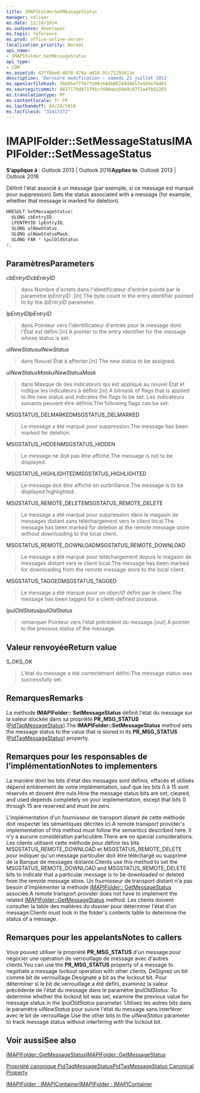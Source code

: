 ```yaml
---
title: IMAPIFolderSetMessageStatus
manager: soliver
ms.date: 11/16/2014
ms.audience: Developer
ms.topic: reference
ms.prod: office-online-server
localization_priority: Normal
api_name:
- IMAPIFolder.SetMessageStatus
api_type:
- COM
ms.assetid: 42ffbbe0-d678-474a-a016-91c71255613e
description: 'Derniére modification : samedi 23 juillet 2011'
ms.openlocfilehash: fbb05efff67fa90c68db86249d4657e489e7bd63
ms.sourcegitcommit: 8657170d071f9bcf680aba50b9c07f2a4fb82283
ms.translationtype: MT
ms.contentlocale: fr-FR
ms.lasthandoff: 04/28/2019
ms.locfileid: "33417272"
---
```

# <a name="imapifoldersetmessagestatus"></a><span data-ttu-id="3422f-103">IMAPIFolder::SetMessageStatus</span><span class="sxs-lookup"><span data-stu-id="3422f-103">IMAPIFolder::SetMessageStatus</span></span>

  
  
<span data-ttu-id="3422f-104">**S’applique à** : Outlook 2013 | Outlook 2016</span><span class="sxs-lookup"><span data-stu-id="3422f-104">**Applies to**: Outlook 2013 | Outlook 2016</span></span> 
  
<span data-ttu-id="3422f-105">Définit l'état associé à un message (par exemple, si ce message est marqué pour suppression).</span><span class="sxs-lookup"><span data-stu-id="3422f-105">Sets the status associated with a message (for example, whether that message is marked for deletion).</span></span>
  
```cpp
HRESULT SetMessageStatus(
  ULONG cbEntryID,
  LPENTRYID lpEntryID,
  ULONG ulNewStatus,
  ULONG ulNewStatusMask,
  ULONG FAR * lpulOldStatus
);
```

## <a name="parameters"></a><span data-ttu-id="3422f-106">Paramètres</span><span class="sxs-lookup"><span data-stu-id="3422f-106">Parameters</span></span>

 <span data-ttu-id="3422f-107">_cbEntryID_</span><span class="sxs-lookup"><span data-stu-id="3422f-107">_cbEntryID_</span></span>
  
> <span data-ttu-id="3422f-108">dans Nombre d'octets dans l'identificateur d'entrée pointé par le paramètre _lpEntryID_ .</span><span class="sxs-lookup"><span data-stu-id="3422f-108">[in] The byte count in the entry identifier pointed to by the  _lpEntryID_ parameter.</span></span> 
    
 <span data-ttu-id="3422f-109">_lpEntryID_</span><span class="sxs-lookup"><span data-stu-id="3422f-109">_lpEntryID_</span></span>
  
> <span data-ttu-id="3422f-110">dans Pointeur vers l'identificateur d'entrée pour le message dont l'État est défini.</span><span class="sxs-lookup"><span data-stu-id="3422f-110">[in] A pointer to the entry identifier for the message whose status is set.</span></span>
    
 <span data-ttu-id="3422f-111">_ulNewStatus_</span><span class="sxs-lookup"><span data-stu-id="3422f-111">_ulNewStatus_</span></span>
  
> <span data-ttu-id="3422f-112">dans Nouvel État à affecter.</span><span class="sxs-lookup"><span data-stu-id="3422f-112">[in] The new status to be assigned.</span></span> 
    
 <span data-ttu-id="3422f-113">_ulNewStatusMask_</span><span class="sxs-lookup"><span data-stu-id="3422f-113">_ulNewStatusMask_</span></span>
  
> <span data-ttu-id="3422f-114">dans Masque de des indicateurs qui est appliqué au nouvel État et indique les indicateurs à définir.</span><span class="sxs-lookup"><span data-stu-id="3422f-114">[in] A bitmask of flags that is applied to the new status and indicates the flags to be set.</span></span> <span data-ttu-id="3422f-115">Les indicateurs suivants peuvent être définis:</span><span class="sxs-lookup"><span data-stu-id="3422f-115">The following flags can be set:</span></span>
    
<span data-ttu-id="3422f-116">MSGSTATUS_DELMARKED</span><span class="sxs-lookup"><span data-stu-id="3422f-116">MSGSTATUS_DELMARKED</span></span> 
  
> <span data-ttu-id="3422f-117">Le message a été marqué pour suppression.</span><span class="sxs-lookup"><span data-stu-id="3422f-117">The message has been marked for deletion.</span></span>
    
<span data-ttu-id="3422f-118">MSGSTATUS_HIDDEN</span><span class="sxs-lookup"><span data-stu-id="3422f-118">MSGSTATUS_HIDDEN</span></span> 
  
> <span data-ttu-id="3422f-119">Le message ne doit pas être affiché.</span><span class="sxs-lookup"><span data-stu-id="3422f-119">The message is not to be displayed.</span></span>
    
<span data-ttu-id="3422f-120">MSGSTATUS_HIGHLIGHTED</span><span class="sxs-lookup"><span data-stu-id="3422f-120">MSGSTATUS_HIGHLIGHTED</span></span> 
  
> <span data-ttu-id="3422f-121">Le message doit être affiché en surbrillance.</span><span class="sxs-lookup"><span data-stu-id="3422f-121">The message is to be displayed highlighted.</span></span>
    
<span data-ttu-id="3422f-122">MSGSTATUS_REMOTE_DELETE</span><span class="sxs-lookup"><span data-stu-id="3422f-122">MSGSTATUS_REMOTE_DELETE</span></span> 
  
> <span data-ttu-id="3422f-123">Le message a été marqué pour suppression dans le magasin de messages distant sans téléchargement vers le client local.</span><span class="sxs-lookup"><span data-stu-id="3422f-123">The message has been marked for deletion at the remote message store without downloading to the local client.</span></span>
    
<span data-ttu-id="3422f-124">MSGSTATUS_REMOTE_DOWNLOAD</span><span class="sxs-lookup"><span data-stu-id="3422f-124">MSGSTATUS_REMOTE_DOWNLOAD</span></span> 
  
> <span data-ttu-id="3422f-125">Le message a été marqué pour téléchargement depuis le magasin de messages distant vers le client local.</span><span class="sxs-lookup"><span data-stu-id="3422f-125">The message has been marked for downloading from the remote message store to the local client.</span></span>
    
<span data-ttu-id="3422f-126">MSGSTATUS_TAGGED</span><span class="sxs-lookup"><span data-stu-id="3422f-126">MSGSTATUS_TAGGED</span></span> 
  
> <span data-ttu-id="3422f-127">Le message a été marqué pour un objectif défini par le client.</span><span class="sxs-lookup"><span data-stu-id="3422f-127">The message has been tagged for a client-defined purpose.</span></span>
    
 <span data-ttu-id="3422f-128">_lpulOldStatus_</span><span class="sxs-lookup"><span data-stu-id="3422f-128">_lpulOldStatus_</span></span>
  
> <span data-ttu-id="3422f-129">remarquer Pointeur vers l'état précédent du message.</span><span class="sxs-lookup"><span data-stu-id="3422f-129">[out] A pointer to the previous status of the message.</span></span>
    
## <a name="return-value"></a><span data-ttu-id="3422f-130">Valeur renvoyée</span><span class="sxs-lookup"><span data-stu-id="3422f-130">Return value</span></span>

<span data-ttu-id="3422f-131">S_OK</span><span class="sxs-lookup"><span data-stu-id="3422f-131">S_OK</span></span> 
  
> <span data-ttu-id="3422f-132">L'état du message a été correctement défini.</span><span class="sxs-lookup"><span data-stu-id="3422f-132">The message status was successfully set.</span></span>
    
## <a name="remarks"></a><span data-ttu-id="3422f-133">Remarques</span><span class="sxs-lookup"><span data-stu-id="3422f-133">Remarks</span></span>

<span data-ttu-id="3422f-134">La méthode **IMAPIFolder:: SetMessageStatus** définit l'état du message sur la valeur stockée dans sa propriété **PR_MSG_STATUS** ([PidTagMessageStatus](pidtagmessagestatus-canonical-property.md)).</span><span class="sxs-lookup"><span data-stu-id="3422f-134">The **IMAPIFolder::SetMessageStatus** method sets the message status to the value that is stored in its **PR_MSG_STATUS** ([PidTagMessageStatus](pidtagmessagestatus-canonical-property.md)) property.</span></span> 
  
## <a name="notes-to-implementers"></a><span data-ttu-id="3422f-135">Remarques pour les responsables de l’implémentation</span><span class="sxs-lookup"><span data-stu-id="3422f-135">Notes to implementers</span></span>

<span data-ttu-id="3422f-136">La manière dont les bits d'état des messages sont définis, effacés et utilisés dépend entièrement de votre implémentation, sauf que les bits 0 à 15 sont réservés et doivent être nuls.</span><span class="sxs-lookup"><span data-stu-id="3422f-136">How the message status bits are set, cleared, and used depends completely on your implementation, except that bits 0 through 15 are reserved and must be zero.</span></span> 
  
<span data-ttu-id="3422f-137">L'implémentation d'un fournisseur de transport distant de cette méthode doit respecter les sémantiques décrites ici.</span><span class="sxs-lookup"><span data-stu-id="3422f-137">A remote transport provider's implementation of this method must follow the semantics described here.</span></span> <span data-ttu-id="3422f-138">Il n'y a aucune considération particulière.</span><span class="sxs-lookup"><span data-stu-id="3422f-138">There are no special considerations.</span></span> <span data-ttu-id="3422f-139">Les clients utilisent cette méthode pour définir les bits MSGSTATUS_REMOTE_DOWNLOAD et MSGSTATUS_REMOTE_DELETE pour indiquer qu'un message particulier doit être téléchargé ou supprimé de la Banque de messages distante.</span><span class="sxs-lookup"><span data-stu-id="3422f-139">Clients use this method to set the MSGSTATUS_REMOTE_DOWNLOAD and MSGSTATUS_REMOTE_DELETE bits to indicate that a particular message is to be downloaded or deleted from the remote message store.</span></span> <span data-ttu-id="3422f-140">Un fournisseur de transport distant n'a pas besoin d'implémenter la méthode [IMAPIFolder:: GetMessageStatus](imapifolder-getmessagestatus.md) associée.</span><span class="sxs-lookup"><span data-stu-id="3422f-140">A remote transport provider does not have to implement the related [IMAPIFolder::GetMessageStatus](imapifolder-getmessagestatus.md) method.</span></span> <span data-ttu-id="3422f-141">Les clients doivent consulter la table des matières du dossier pour déterminer l'état d'un message.</span><span class="sxs-lookup"><span data-stu-id="3422f-141">Clients must look in the folder's contents table to determine the status of a message.</span></span> 
  
## <a name="notes-to-callers"></a><span data-ttu-id="3422f-142">Remarques pour les appelants</span><span class="sxs-lookup"><span data-stu-id="3422f-142">Notes to callers</span></span>

<span data-ttu-id="3422f-143">Vous pouvez utiliser la propriété **PR_MSG_STATUS** d'un message pour négocier une opération de verrouillage de message avec d'autres clients.</span><span class="sxs-lookup"><span data-stu-id="3422f-143">You can use the **PR_MSG_STATUS** property of a message to negotiate a message lockout operation with other clients.</span></span> <span data-ttu-id="3422f-144">DéSignez un bit comme bit de verrouillage.</span><span class="sxs-lookup"><span data-stu-id="3422f-144">Designate a bit as the lockout bit.</span></span> <span data-ttu-id="3422f-145">Pour déterminer si le bit de verrouillage a été défini, examinez la valeur précédente de l'état du message dans le paramètre _lpulOldStatus_ .</span><span class="sxs-lookup"><span data-stu-id="3422f-145">To determine whether the lockout bit was set, examine the previous value for message status in the  _lpulOldStatus_ parameter.</span></span> <span data-ttu-id="3422f-146">Utilisez les autres bits dans le paramètre _ulNewStatus_ pour suivre l'état du message sans interférer avec le bit de verrouillage.</span><span class="sxs-lookup"><span data-stu-id="3422f-146">Use the other bits in the  _ulNewStatus_ parameter to track message status without interfering with the lockout bit.</span></span> 
  
## <a name="see-also"></a><span data-ttu-id="3422f-147">Voir aussi</span><span class="sxs-lookup"><span data-stu-id="3422f-147">See also</span></span>



[<span data-ttu-id="3422f-148">IMAPIFolder::GetMessageStatus</span><span class="sxs-lookup"><span data-stu-id="3422f-148">IMAPIFolder::GetMessageStatus</span></span>](imapifolder-getmessagestatus.md)
  
[<span data-ttu-id="3422f-149">Propriété canonique PidTagMessageStatus</span><span class="sxs-lookup"><span data-stu-id="3422f-149">PidTagMessageStatus Canonical Property</span></span>](pidtagmessagestatus-canonical-property.md)
  
[<span data-ttu-id="3422f-150">IMAPIFolder : IMAPIContainer</span><span class="sxs-lookup"><span data-stu-id="3422f-150">IMAPIFolder : IMAPIContainer</span></span>](imapifolderimapicontainer.md)

